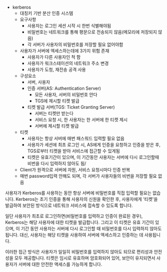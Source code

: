 
- kerberos
	- 대칭키 기반 분산 인증 시스템
	- 요구사항
		- 사용자는 로그인 세션 시작 시 한번 식별해야됨
		- 비밀번호는 네트워크를 통해 평문으로 전송되지 않음(메모리에 저장되지 않음)
		- 각 서버가 사용자의 비밀번호를 저장할 필요 없어야함
	- 사용자가 서버에 엑세스하는데에 3가지 위험 존재
		- 사용자가 다른 사용자인 척 함
		- 사용자가 워크스테이션의 네트워크 주소 변경
		- 사용자가 도청, 재전송 공격 사용
	- 구성요소
		- 서버, 사용자
		- 인증 서버(AS: Authentication Server)
			- 모든 사용자, 서버의 비밀번호 안다
			- TGS에 제시할 티켓 발급
		- 티켓 발급 서버(TGS: Ticket Granting Server)
			- 서버는 티켓만 받는다
			- 서비스 요청 시, 한 사용자는 한 서버에 한 티켓 제시
			- 서버에 제시할 티켓 발급
	- 티켓
		- 사용자는 항상 서버에 매번 패스워드 입력할 필요 없음
		- 사용자가 세션에 최초 로그인 시, AS에게 인증을 요청하고 인증을 받은 후, TGS로부터 티켓을 받아 서비스에 접근할 수 있게됨
		- 티켓은 유효기간이 있으며, 이 기간동안 사용자는 서버에 다시 로그인할때 비번을 다시 입력하지 않아도 됨/
	- Client가 원격으로 서버에 자원, 서비스 요청시마다 인증 반복
	- 매번 password입력 안해도 되며, 각 서버가 사용자들의 비번을 저장할 필요 없음

사용자가 Kerberos를 사용하는 동안 항상 서버에 비밀번호를 직접 입력할 필요는 없습니다. Kerberos는 초기 인증을 통해 사용자의 신원을 확인한 후, 사용자에게 '티켓'을 발급하여 보안된 방식으로 네트워크 서비스에 접속할 수 있도록 합니다.

일단 사용자가 최초로 로그인하면(비밀번호를 입력하고 인증이 완료된 경우), Kerberos는 해당 사용자에 대한 티켓을 발급합니다. 그리고 이 티켓은 유효 기간이 있으며, 이 기간 동안 사용자는 서버에 다시 로그인할 때 비밀번호를 다시 입력하지 않아도 됩니다. 대신, 사용자는 해당 티켓을 사용하여 서버에 액세스하고 인증하는 데 사용됩니다.

이러한 접근 방식은 사용자가 일일히 비밀번호를 입력하지 않아도 되므로 편리성과 안전성을 모두 제공합니다. 티켓은 임시로 유효하며 암호화되어 있어, 보안이 유지되면서 사용자가 서버에 대한 안전한 액세스를 가능하게 합니다.